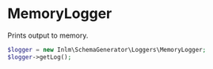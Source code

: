 
# MemoryLogger

Prints output to memory.

```php
$logger = new Inlm\SchemaGenerator\Loggers\MemoryLogger;
$logger->getLog();
```
